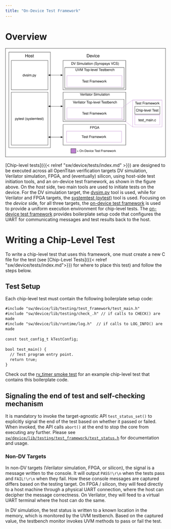 ```yaml
---
title: "On-Device Test Framework"
---
```


# Overview

![Chip-level Test Infrastructure](chip_level_test_infra.svg)

[Chip-level tests]({{< relref "sw/device/tests/index.md" >}}) are designed to be executed across all OpenTitan verification targets DV simulation, Verilator simulation, FPGA, and (eventually) silicon, using host-side test initiation tools, and an on-device test framework, as shown in the figure above.
On the _host_ side, two main tools are used to initiate tests on the device. For the DV simulation target, the [dvsim.py](https://github.com/lowRISC/opentitan/blob/master/util/dvsim/dvsim.py) tool is used, while for Verilator and FPGA targets, the [systemtest (pytest)](https://github.com/lowRISC/opentitan/tree/master/test/systemtest) tool is used.
Focusing on the _device_ side, for all three targets, the [on-device test framework](https://github.com/lowRISC/opentitan/blob/master/sw/device/lib/testing/test_framework/test_main.c) is used to provide a uniform execution environment for chip-level tests.
The [on-device test framework](https://github.com/lowRISC/opentitan/blob/master/sw/device/lib/testing/test_framework/test_main.c) provides boilerplate setup code that configures the UART for communicating messages and test results back to the host.

# Writing a Chip-Level Test
To write a chip-level test that uses this framework, one must create a new C file for the test (see [Chip-Level Tests]({{< relref "sw/device/tests/index.md">}}) for where to place this test) and follow the steps below.

## Test Setup
Each chip-level test must contain the following boilerplate setup code:

```
#include "sw/device/lib/testing/test_framework/test_main.h"
#include "sw/device/lib/testing/check_.h" // if calls to CHECK() are made
#include "sw/device/lib/runtime/log.h"  // if calls to LOG_INFO() are made

const test_config_t kTestConfig;

bool test_main() {
  // Test program entry point.
  return true;
}
```

Check out the [rv\_timer smoke test](https://github.com/lowRISC/opentitan/blob/master/sw/device/tests/rv_timer_smoketest.c) for an example chip-level test that contains this boilerplate code.

## Signaling the end of test and self-checking mechanism
It is mandatory to invoke the target-agnostic API `test_status_set()` to explicitly signal the end of the test based on whether it passed or failed.
When invoked, the API calls `abort()` at the end to stop the core from executing any further.
Please see [`sw/device/lib/testing/test_framework/test_status.h`](https://github.com/lowRISC/opentitan/blob/master/sw/device/lib/testing/test_framework/test_status.h) for documentation and usage.

### Non-DV Targets
In non-DV targets (Verilator simulation, FPGA, or silicon), the signal is a message written to the console.
It will output `PASS!\r\n` when the tests pass and `FAIL!\r\n` when they fail.
How these console messages are captured differs based on the testing target.
On FPGA / silicon, they will feed directly to a host machine through a physical UART connection, where the host can decipher the message correctness.
On Verilator, they will feed to a virtual UART terminal where the host can do the same.

In DV simulation, the test status is written to a known location in the memory, which is monitored by the UVM testbench.
Based on the captured value, the testbench monitor invokes UVM methods to pass or fail the test.
